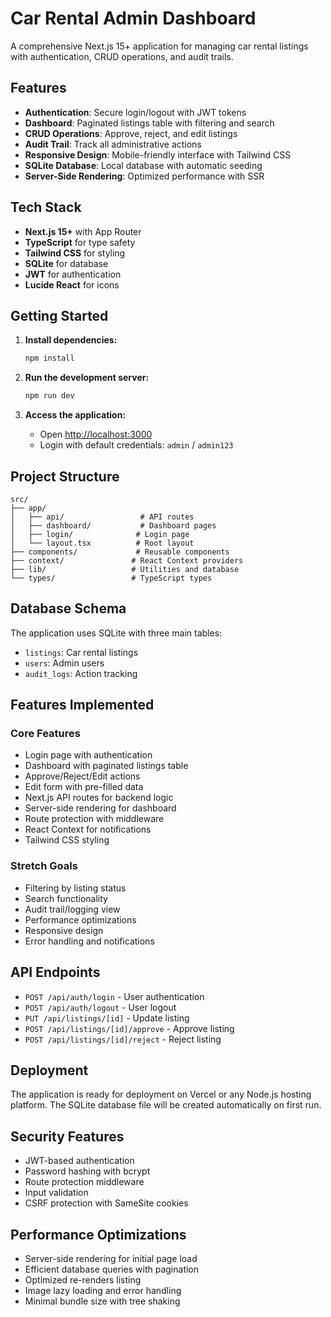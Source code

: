 # Car Rental Admin Dashboard

A comprehensive Next.js 15+ application for managing car rental listings with authentication, CRUD operations, and audit trails.

## Features

- **Authentication**: Secure login/logout with JWT tokens
- **Dashboard**: Paginated listings table with filtering and search
- **CRUD Operations**: Approve, reject, and edit listings
- **Audit Trail**: Track all administrative actions
- **Responsive Design**: Mobile-friendly interface with Tailwind CSS
- **SQLite Database**: Local database with automatic seeding
- **Server-Side Rendering**: Optimized performance with SSR

## Tech Stack

- **Next.js 15+** with App Router
- **TypeScript** for type safety
- **Tailwind CSS** for styling
- **SQLite** for database
- **JWT** for authentication
- **Lucide React** for icons

## Getting Started

1. **Install dependencies:**
   ```bash
   npm install
   ```

2. **Run the development server:**
   ```bash
   npm run dev
   ```

3. **Access the application:**
   - Open [http://localhost:3000](http://localhost:3000)
   - Login with default credentials: `admin` / `admin123`

## Project Structure

```
src/
├── app/
│   ├── api/                 # API routes
│   ├── dashboard/           # Dashboard pages
│   ├── login/              # Login page
│   └── layout.tsx          # Root layout
├── components/             # Reusable components
├── context/               # React Context providers
├── lib/                   # Utilities and database
└── types/                 # TypeScript types
```

## Database Schema

The application uses SQLite with three main tables:
- `listings`: Car rental listings
- `users`: Admin users
- `audit_logs`: Action tracking

## Features Implemented

### Core Features
-  Login page with authentication
-  Dashboard with paginated listings table
-  Approve/Reject/Edit actions
-  Edit form with pre-filled data
-  Next.js API routes for backend logic
-  Server-side rendering for dashboard
-  Route protection with middleware
-  React Context for notifications
-  Tailwind CSS styling

### Stretch Goals
-  Filtering by listing status
-  Search functionality
-  Audit trail/logging view
-  Performance optimizations
-  Responsive design
-  Error handling and notifications

## API Endpoints

- `POST /api/auth/login` - User authentication
- `POST /api/auth/logout` - User logout
- `PUT /api/listings/[id]` - Update listing
- `POST /api/listings/[id]/approve` - Approve listing
- `POST /api/listings/[id]/reject` - Reject listing

## Deployment

The application is ready for deployment on Vercel or any Node.js hosting platform. The SQLite database file will be created automatically on first run.

## Security Features

- JWT-based authentication
- Password hashing with bcrypt
- Route protection middleware
- Input validation
- CSRF protection with SameSite cookies

## Performance Optimizations

- Server-side rendering for initial page load
- Efficient database queries with pagination
- Optimized re-renders listing
- Image lazy loading and error handling
- Minimal bundle size with tree shaking